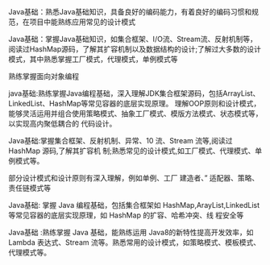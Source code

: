 Java基础：熟悉Java基础知识，具备良好的编码能力，有着良好的编码习惯和规范，在项目中能熟练应用常见的设计模式


Java基础：掌握Java基础知识，如集合框架、I/O流、Stream流、反射机制等，阅读过HashMap源码，了解其扩容机制以及数据结构的设计;了解过大多数的设计模式，其中熟悉掌握工厂模式，代理模式，单例模式等

熟练掌握面向对象编程

java基础:熟练掌握Java编程基础，深入理解JDK集合框架源码，包括ArrayList、LinkedList、HashMap等常见容器的底层实现原理。
理解OOP原则和设计模式，能够灵活运用并组合使用策略模式、抽象工厂模式、模版方法模式、状态模式等，以实现高内聚低耦合的
代码设计。


Java基础:掌握集合框架、反射机制、异常、10 流、Stream 流等,阅读过 HashMap 源码,了解其扩容机
制;熟悉常见的设计模式,如工厂模式、代理模式、单例模式等。

部分设计模式和设计原则有深入理解，例如单例、工厂
建造者、”
适配器、策略、责任链模式等


Java基础:
掌握 Java 编程基础，包括集合框架如 HashMap,ArayList,LinkedList 等常见容器的底层实现原理，如 HashMap 的扩容、哈希冲突、线
程安全等


Java基础 :熟练掌握 Java 基础，能熟练运用 Java8的新特性提高开发效率，如 Lambda 表达式、Stream
流等。熟悉常用的设计模式，如策略模式、模板模式、代理模式等。
